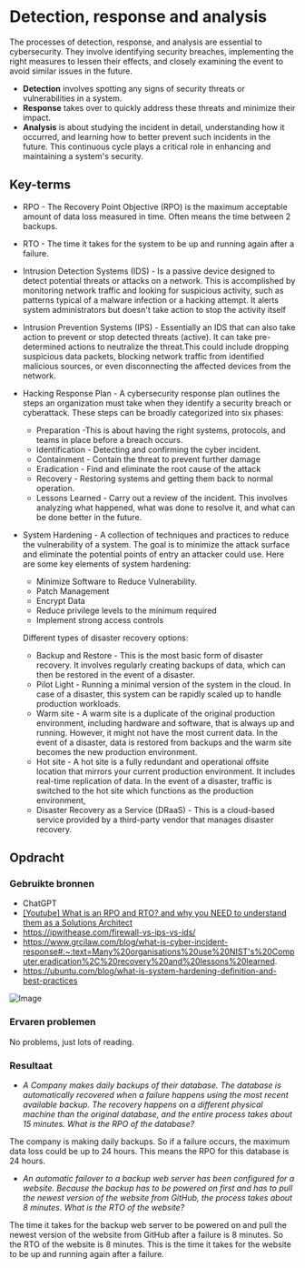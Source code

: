 # Detection, response and analysis
The processes of detection, response, and analysis are essential to cybersecurity. They involve identifying security breaches, implementing the right measures to lessen their effects, and closely examining the event to avoid similar issues in the future.

- **Detection** involves spotting any signs of security threats or vulnerabilities in a system.  
- **Response** takes over to quickly address these threats and minimize their impact. 
- **Analysis** is about studying the incident in detail, understanding how it occurred, and learning how to better prevent such incidents in the future. This continuous cycle plays a critical role in enhancing and maintaining a system's security.

## Key-terms
- RPO - The Recovery Point Objective (RPO) is the maximum acceptable amount of data loss measured in time. Often means the time between 2 backups.
- RTO - The time it takes for the system to be up and running again after a failure.
- Intrusion Detection Systems (IDS) - Is a passive device designed to detect potential threats or attacks on a network. This is accomplished by monitoring network traffic and looking for suspicious activity, such as patterns typical of a malware infection or a hacking attempt. It alerts system administrators but doesn't take action to stop the activity itself

- Intrusion Prevention Systems (IPS) - Essentially an IDS that can also take action to prevent or stop detected threats (active). It can take pre-determined actions to neutralize the threat.This could include dropping suspicious data packets, blocking network traffic from identified malicious sources, or even disconnecting the affected devices from the network.

- Hacking Response Plan  - A cybersecurity response plan outlines the steps an organization must take when they identify a security breach or cyberattack. These steps can be broadly categorized into six phases:
    - Preparation -This is about having the right systems, protocols, and teams in place before a breach occurs. 
    - Identification -  Detecting and confirming the cyber incident.
    - Containment - Contain the threat to prevent further damage
    - Eradication - Find and eliminate the root cause of the attack
    - Recovery - Restoring systems and getting them back to normal operation.
    - Lessons Learned - Carry out a review of the incident. This involves analyzing what happened, what was done to resolve it, and what can be done better in the future.


- System Hardening - A collection of techniques and practices to reduce the vulnerability of a system. The goal is to minimize the attack surface and eliminate the potential points of entry an attacker could use. 
 Here are some key elements of system hardening:
  - Minimize Software to Reduce Vulnerability.
  - Patch Management
  - Encrypt Data 
  - Reduce privilege levels to the minimum required
  -  Implement strong access controls
 
  Different types of disaster recovery options:
  - Backup and Restore - This is the most basic form of disaster recovery. It involves regularly creating backups of data, which can then be restored in the event of a disaster. 
  - Pilot Light - Running a minimal version of the system in the cloud. In case of a disaster, this system can be rapidly scaled up to handle production workloads.
  - Warm site - A warm site is a duplicate of the original production environment, including hardware and software, that is always up and running. However, it might not have the most current data. In the event of a disaster, data is restored from backups and the warm site becomes the new production environment.
  - Hot site - A hot site is a fully redundant and operational offsite location that mirrors your current production environment. It includes real-time replication of data. In the event of a disaster, traffic is switched to the hot site which functions as the production environment, 
  - Disaster Recovery as a Service (DRaaS) - This is a cloud-based service provided by a third-party vendor that manages disaster recovery.

    
## Opdracht
### Gebruikte bronnen
- ChatGPT
- [[Youtube] What is an RPO and RTO? and why you NEED to understand them as a Solutions Architect](https://www.youtube.com/watch?v=KesoHnsZWoAg)
- https://ipwithease.com/firewall-vs-ips-vs-ids/
- https://www.grcilaw.com/blog/what-is-cyber-incident-response#:~:text=Many%20organisations%20use%20NIST's%20Computer,eradication%2C%20recovery%20and%20lessons%20learned.
- https://ubuntu.com/blog/what-is-system-hardening-definition-and-best-practices

![Image](https://github.com/techgrounds/techgrounds-kaman/blob/main/00_includes/SEC-08_screen01.png)

### Ervaren problemen
No problems, just lots of reading.

### Resultaat
- *A Company makes daily backups of their database. The database is automatically recovered when a failure happens using the most recent available backup. The recovery happens on a different physical machine than the original database, and the entire process takes about 15 minutes. What is the RPO of the database?*

The company is making daily backups. So if a failure occurs, the maximum data loss could be up to 24 hours. This means the RPO for this database is 24 hours.

- *An automatic failover to a backup web server has been configured for a website. Because the backup has to be powered on first and has to pull the newest version of the website from GitHub, the process takes about 8 minutes. What is the RTO of the website?*

The time it takes for the backup web server to be powered on and pull the newest version of the website from GitHub after a failure is 8 minutes. So the RTO of the website is 8 minutes. This is the time it takes for the website to be up and running again after a failure.


